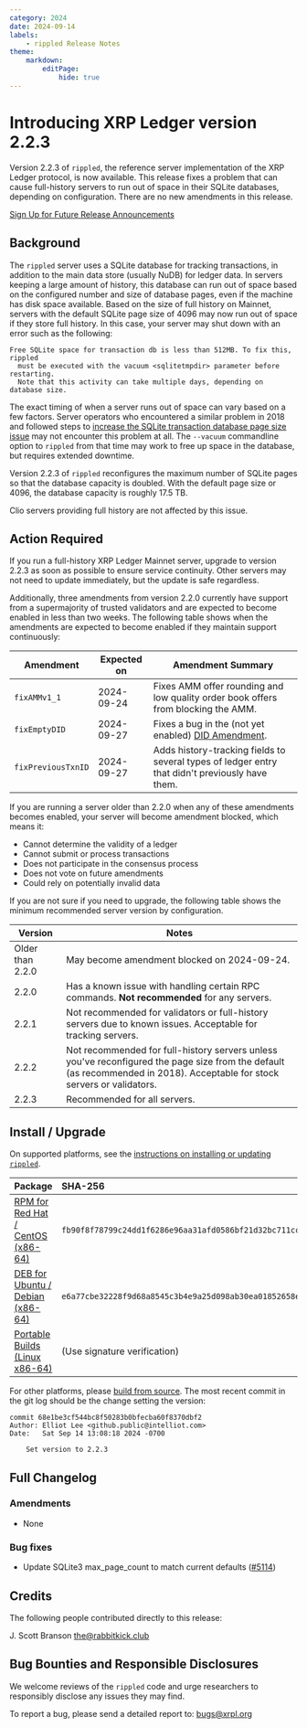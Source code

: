 ```yaml
---
category: 2024
date: 2024-09-14
labels:
    - rippled Release Notes
theme:
    markdown:
        editPage:
            hide: true
---
```

# Introducing XRP Ledger version 2.2.3

Version 2.2.3 of `rippled`, the reference server implementation of the XRP Ledger protocol, is now available. This release fixes a problem that can cause full-history servers to run out of space in their SQLite databases, depending on configuration. There are no new amendments in this release.

<!-- BREAK -->

[Sign Up for Future Release Announcements](https://groups.google.com/g/ripple-server)

## Background

The `rippled` server uses a SQLite database for tracking transactions, in addition to the main data store (usually NuDB) for ledger data. In servers keeping a large amount of history, this database can run out of space based on the configured number and size of database pages, even if the machine has disk space available. Based on the size of full history on Mainnet, servers with the default SQLite page size of 4096 may now run out of space if they store full history. In this case, your server may shut down with an error such as the following:

```text
Free SQLite space for transaction db is less than 512MB. To fix this, rippled
  must be executed with the vacuum <sqlitetmpdir> parameter before restarting.
  Note that this activity can take multiple days, depending on database size.
```

The exact timing of when a server runs out of space can vary based on a few factors. Server operators who encountered a similar problem in 2018 and followed steps to [increase the SQLite transaction database page size issue](../../../docs/infrastructure/troubleshooting/fix-sqlite-tx-db-page-size-issue) may not encounter this problem at all. The `--vacuum` commandline option to `rippled` from that time may work to free up space in the database, but requires extended downtime.

Version 2.2.3 of `rippled` reconfigures the maximum number of SQLite pages so that the database capacity is doubled. With the default page size or 4096, the database capacity is roughly 17.5 TB.

Clio servers providing full history are not affected by this issue.


## Action Required

If you run a full-history XRP Ledger Mainnet server, upgrade to version 2.2.3 as soon as possible to ensure service continuity. Other servers may not need to update immediately, but the update is safe regardless.

Additionally, three amendments from version 2.2.0 currently have support from a supermajority of trusted validators and are expected to become enabled in less than two weeks. The following table shows when the amendments are expected to become enabled if they maintain support continuously:

| Amendment | Expected on | Amendment Summary |
|---|---|---|
| `fixAMMv1_1` | 2024-09-24 | Fixes AMM offer rounding and low quality order book offers from blocking the AMM. |
| `fixEmptyDID` | 2024-09-27 | Fixes a bug in the (not yet enabled) [DID Amendment](https://xrpl.org/resources/known-amendments#did). |
| `fixPreviousTxnID` | 2024-09-27 | Adds history-tracking fields to several types of ledger entry that didn't previously have them. |

If you are running a server older than 2.2.0 when any of these amendments becomes enabled, your server will become amendment blocked, which means it:

* Cannot determine the validity of a ledger
* Cannot submit or process transactions
* Does not participate in the consensus process
* Does not vote on future amendments
* Could rely on potentially invalid data

If you are not sure if you need to upgrade, the following table shows the minimum recommended server version by configuration.

| Version | Notes |
|---|---|
| Older than 2.2.0 | May become amendment blocked on 2024-09-24. |
| 2.2.0 | Has a known issue with handling certain RPC commands. **Not recommended** for any servers. |
| 2.2.1 | Not recommended for validators or full-history servers due to known issues. Acceptable for tracking servers. |
| 2.2.2 | Not recommended for full-history servers unless you've reconfigured the page size from the default (as recommended in 2018). Acceptable for stock servers or validators. |
| 2.2.3 | Recommended for all servers. |

## Install / Upgrade

On supported platforms, see the [instructions on installing or updating `rippled`](../../docs/infrastructure/installation/index.md).

| Package | SHA-256 |
|:--------|:--------|
| [RPM for Red Hat / CentOS (x86-64)](https://repos.ripple.com/repos/rippled-rpm/stable/rippled-2.2.3-1.el7.x86_64.rpm) | `fb90f8f78799c24dd1f6286e96aa31afd0586bf21d32bc711ccc3dc868977da5` |
| [DEB for Ubuntu / Debian (x86-64)](https://repos.ripple.com/repos/rippled-deb/pool/stable/rippled_2.2.3-1_amd64.deb) | `e6a77cbe32228f9d68a8545c3b4e9a25d098ab30ea01852658ee5efe3371b9f1` |
| [Portable Builds (Linux x86-64)](https://github.com/XRPLF/rippled-portable-builds) | (Use signature verification) |

For other platforms, please [build from source](https://github.com/ripple/rippled/tree/master/Builds). The most recent commit in the git log should be the change setting the version:

```text
commit 68e1be3cf544bc8f50283b0bfecba60f8370dbf2
Author: Elliot Lee <github.public@intelliot.com>
Date:   Sat Sep 14 13:08:18 2024 -0700

    Set version to 2.2.3
```

## Full Changelog

### Amendments

- None

### Bug fixes

- Update SQLite3 max_page_count to match current defaults ([#5114](https://github.com/XRPLF/rippled/pull/5114))


## Credits

The following people contributed directly to this release:

J. Scott Branson <the@rabbitkick.club>


## Bug Bounties and Responsible Disclosures

We welcome reviews of the `rippled` code and urge researchers to responsibly disclose any issues they may find.

To report a bug, please send a detailed report to: <bugs@xrpl.org>
